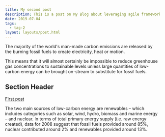 ```yaml
---
title: My second post
description: This is a post on My Blog about leveraging agile frameworks.
date: 2019-07-04
tags:
  - tag-2
layout: layouts/post.html
---
```

The majority of the world's man-made carbon emissions are released by the burning fossil fuels to create electricity, heat or motion.

This means that it will almost certainly be impossible to reduce greenhouse gas concentrations to sustainable levels unless large quantities of low-carbon energy can be brought on-stream to substitute for fossil fuels.

## Section Header

<a href="{{ '/posts/firstpost/' | url }}">First post</a>

The two main sources of low-carbon energy are renewables – which includes categories such as solar, wind, hydro, biomass and marine energy – and nuclear. In terms of total primary energy supply (i.e. raw energy created), data for 2008 suggest that fossil fuels provided around 85%, nuclear contributed around 2% and renewables provided around 13%.
